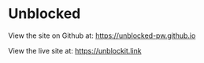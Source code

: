 # Unblocked

View the site on Github at: https://unblocked-pw.github.io

View the live site at: https://unblockit.link
